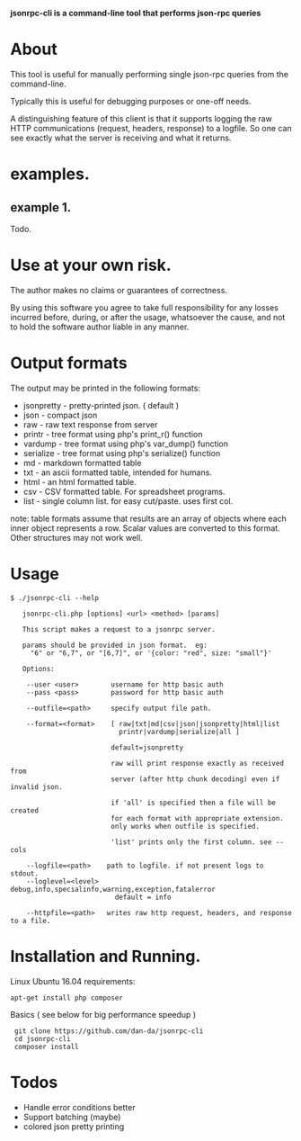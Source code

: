 **jsonrpc-cli is a command-line tool that performs json-rpc queries**


# About

This tool is useful for manually performing single json-rpc queries from the command-line.

Typically this is useful for debugging purposes or one-off needs.

A distinguishing feature of this client is that it supports logging the raw HTTP communications
(request, headers, response) to a logfile.  So one can see exactly what the server is
receiving and what it returns.


# examples.

## example 1.

Todo.



# Use at your own risk.

The author makes no claims or guarantees of correctness.

By using this software you agree to take full responsibility for any losses
incurred before, during, or after the usage, whatsoever the cause, and not to
hold the software author liable in any manner.


# Output formats

The output may be printed in the following formats:
* jsonpretty - pretty-printed json.  ( default )
* json       - compact json
* raw        - raw text response from server
* printr     - tree format using php's print_r() function
* vardump    - tree format using php's var_dump() function
* serialize  - tree format using php's serialize() function
* md         - markdown formatted table
* txt        - an ascii formatted table, intended for humans.
* html       - an html formatted table.
* csv        - CSV formatted table.  For spreadsheet programs.
* list       - single column list. for easy cut/paste.  uses first col.

note: table formats assume that results are an array of objects where each
inner object represents a row.  Scalar values are converted to this format.
Other structures may not work well.


# Usage

```
$ ./jsonrpc-cli --help

   jsonrpc-cli.php [options] <url> <method> [params]

   This script makes a request to a jsonrpc server.
   
   params should be provided in json format.  eg:
     "6" or "6,7", or "[6,7]", or '{color: "red", size: "small"}'

   Options:
   
    --user <user>        username for http basic auth
    --pass <pass>        password for http basic auth

    --outfile=<path>     specify output file path.
    
    --format=<format>    [ raw|txt|md|csv|json|jsonpretty|html|list
                           printr|vardump|serialize|all ]
                           
                         default=jsonpretty
                         
                         raw will print response exactly as received from
                         server (after http chunk decoding) even if invalid json.
    
                         if 'all' is specified then a file will be created
                         for each format with appropriate extension.
                         only works when outfile is specified.
                         
                         'list' prints only the first column. see --cols

    --logfile=<path>    path to logfile. if not present logs to stdout.
    --loglevel=<level>  debug,info,specialinfo,warning,exception,fatalerror
                          default = info
                          
    --httpfile=<path>   writes raw http request, headers, and response to a file.
```


# Installation and Running.

Linux Ubuntu 16.04 requirements:
```
apt-get install php composer
```

Basics   ( see below for big performance speedup )
```
 git clone https://github.com/dan-da/jsonrpc-cli
 cd jsonrpc-cli
 composer install
```



# Todos

* Handle error conditions better
* Support batching (maybe)
* colored json pretty printing
